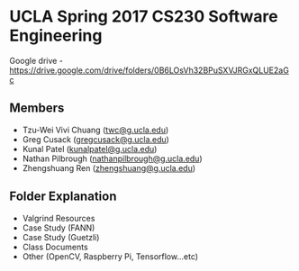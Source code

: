 # UCLA Spring 2017 CS230 Software Engineering
Google drive - https://drive.google.com/drive/folders/0B6LOsVh32BPuSXVJRGxQLUE2aGc

## Members
- Tzu-Wei Vivi Chuang (twc@g.ucla.edu)
- Greg Cusack (gregcusack@g.ucla.edu)
- Kunal Patel (kunalpatel@g.ucla.edu)
- Nathan Pilbrough (nathanpilbrough@g.ucla.edu)
- Zhengshuang Ren (zhengshuang@g.ucla.edu)

## Folder Explanation
-  Valgrind Resources
-  Case Study (FANN)
-  Case Study (Guetzli)
-  Class Documents
-  Other (OpenCV, Raspberry Pi, Tensorflow...etc)
